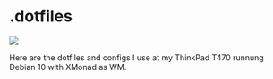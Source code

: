 # .dotfiles

<img src="https://github.com/nerdbude/dotfiles/screenshot.png">

Here are the dotfiles and configs I use at my ThinkPad T470 runnung Debian 10 with XMonad as WM.


